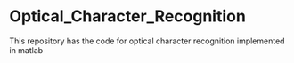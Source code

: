 # Optical_Character_Recognition
This repository has the code for optical character recognition implemented in matlab
